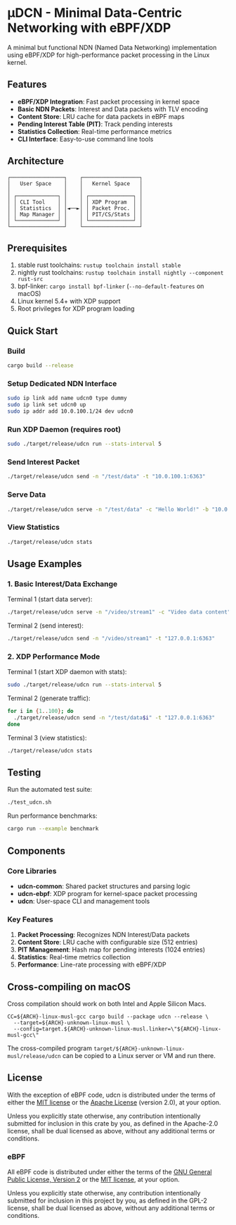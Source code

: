 # µDCN - Minimal Data-Centric Networking with eBPF/XDP

A minimal but functional NDN (Named Data Networking) implementation using eBPF/XDP for high-performance packet processing in the Linux kernel.

## Features

- **eBPF/XDP Integration**: Fast packet processing in kernel space
- **Basic NDN Packets**: Interest and Data packets with TLV encoding
- **Content Store**: LRU cache for data packets in eBPF maps
- **Pending Interest Table (PIT)**: Track pending interests
- **Statistics Collection**: Real-time performance metrics
- **CLI Interface**: Easy-to-use command line tools

## Architecture

```
┌─────────────────┐    ┌──────────────────┐
│   User Space    │    │   Kernel Space   │
│                 │    │                  │
│ ┌─────────────┐ │    │ ┌──────────────┐ │
│ │ CLI Tool    │ │    │ │ XDP Program  │ │
│ │ Statistics  │ │◄──►│ │ Packet Proc. │ │
│ │ Map Manager │ │    │ │ PIT/CS/Stats │ │
│ └─────────────┘ │    │ └──────────────┘ │
└─────────────────┘    └──────────────────┘
```

## Prerequisites

1. stable rust toolchains: `rustup toolchain install stable`
1. nightly rust toolchains: `rustup toolchain install nightly --component rust-src`
1. bpf-linker: `cargo install bpf-linker` (`--no-default-features` on macOS)
1. Linux kernel 5.4+ with XDP support
1. Root privileges for XDP program loading

## Quick Start

### Build

```bash
cargo build --release
```

### Setup Dedicated NDN Interface

```bash
sudo ip link add name udcn0 type dummy
sudo ip link set udcn0 up
sudo ip addr add 10.0.100.1/24 dev udcn0
```

### Run XDP Daemon (requires root)

```bash
sudo ./target/release/udcn run --stats-interval 5
```

### Send Interest Packet

```bash
./target/release/udcn send -n "/test/data" -t "10.0.100.1:6363"
```

### Serve Data

```bash
./target/release/udcn serve -n "/test/data" -c "Hello World!" -b "10.0.100.1:6363"
```

### View Statistics

```bash
./target/release/udcn stats
```

## Usage Examples

### 1. Basic Interest/Data Exchange

Terminal 1 (start data server):
```bash
./target/release/udcn serve -n "/video/stream1" -c "Video data content" -b "127.0.0.1:6363"
```

Terminal 2 (send interest):
```bash
./target/release/udcn send -n "/video/stream1" -t "127.0.0.1:6363"
```

### 2. XDP Performance Mode

Terminal 1 (start XDP daemon with stats):
```bash
sudo ./target/release/udcn run --stats-interval 5
```

Terminal 2 (generate traffic):
```bash
for i in {1..100}; do
  ./target/release/udcn send -n "/test/data$i" -t "127.0.0.1:6363"
done
```

Terminal 3 (view statistics):
```bash
./target/release/udcn stats
```

## Testing

Run the automated test suite:

```bash
./test_udcn.sh
```

Run performance benchmarks:

```bash
cargo run --example benchmark
```

## Components

### Core Libraries

- **udcn-common**: Shared packet structures and parsing logic
- **udcn-ebpf**: XDP program for kernel-space packet processing  
- **udcn**: User-space CLI and management tools

### Key Features

1. **Packet Processing**: Recognizes NDN Interest/Data packets
2. **Content Store**: LRU cache with configurable size (512 entries)
3. **PIT Management**: Hash map for pending interests (1024 entries)
4. **Statistics**: Real-time metrics collection
5. **Performance**: Line-rate processing with eBPF/XDP

## Cross-compiling on macOS

Cross compilation should work on both Intel and Apple Silicon Macs.

```shell
CC=${ARCH}-linux-musl-gcc cargo build --package udcn --release \
  --target=${ARCH}-unknown-linux-musl \
  --config=target.${ARCH}-unknown-linux-musl.linker=\"${ARCH}-linux-musl-gcc\"
```
The cross-compiled program `target/${ARCH}-unknown-linux-musl/release/udcn` can be
copied to a Linux server or VM and run there.

## License

With the exception of eBPF code, udcn is distributed under the terms
of either the [MIT license] or the [Apache License] (version 2.0), at your
option.

Unless you explicitly state otherwise, any contribution intentionally submitted
for inclusion in this crate by you, as defined in the Apache-2.0 license, shall
be dual licensed as above, without any additional terms or conditions.

### eBPF

All eBPF code is distributed under either the terms of the
[GNU General Public License, Version 2] or the [MIT license], at your
option.

Unless you explicitly state otherwise, any contribution intentionally submitted
for inclusion in this project by you, as defined in the GPL-2 license, shall be
dual licensed as above, without any additional terms or conditions.

[Apache license]: LICENSE-APACHE
[MIT license]: LICENSE-MIT
[GNU General Public License, Version 2]: LICENSE-GPL2
